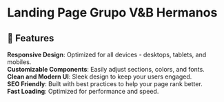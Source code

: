 # Landing Page Grupo V&B Hermanos

## 🚀 Features
**Responsive Design**: Optimized for all devices - desktops, tablets, and mobiles.  
**Customizable Components**: Easily adjust sections, colors, and fonts.  
**Clean and Modern UI**: Sleek design to keep your users engaged.  
**SEO Friendly**: Built with best practices to help your page rank better.  
**Fast Loading**: Optimized for performance and speed.  